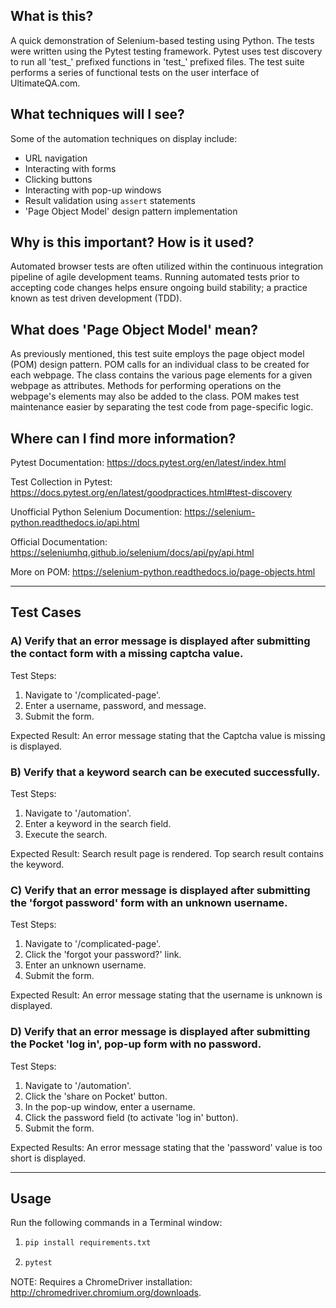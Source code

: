 ## What is this?

A quick demonstration of Selenium-based testing using Python. The tests were written using the Pytest testing framework. Pytest uses test discovery to run all 'test_' prefixed functions in 'test_' prefixed files. The test suite performs a series of functional tests on the user interface of UltimateQA.com. 

## What techniques will I see?

Some of the automation techniques on display include:
* URL navigation
* Interacting with forms
* Clicking buttons
* Interacting with pop-up windows
* Result validation using ```assert``` statements
* 'Page Object Model' design pattern implementation

## Why is this important? How is it used?

Automated browser tests are often utilized within the continuous integration pipeline of agile development teams. Running automated tests prior to accepting code changes helps ensure ongoing build stability; a practice known as test driven development (TDD).

## What does 'Page Object Model' mean?

As previously mentioned, this test suite employs the page object model (POM) design pattern. POM calls for an individual class to be created for each webpage. The class contains the various page elements for a given webpage as attributes. Methods for performing operations on the webpage's elements may also be added to the class. POM makes test maintenance easier by separating the test code from page-specific logic.

## Where can I find more information?

Pytest Documentation: https://docs.pytest.org/en/latest/index.html

Test Collection in Pytest: https://docs.pytest.org/en/latest/goodpractices.html#test-discovery

Unofficial Python Selenium Documention: https://selenium-python.readthedocs.io/api.html

Official Documentation: https://seleniumhq.github.io/selenium/docs/api/py/api.html

More on POM: https://selenium-python.readthedocs.io/page-objects.html

---

## Test Cases

### A) Verify that an error message is displayed after submitting the contact form with a missing captcha value.

Test Steps:
1. Navigate to '/complicated-page'.
2. Enter a username, password, and message.
3. Submit the form.

Expected Result:
An error message stating that the Captcha value is missing
is displayed.


### B) Verify that a keyword search can be executed successfully.

Test Steps:
1. Navigate to '/automation'.
2. Enter a keyword in the search field.
3. Execute the search.

Expected Result:
Search result page is rendered. Top search result contains
the keyword.


### C) Verify that an error message is displayed after submitting the 'forgot password' form with an unknown username.

Test Steps:
1. Navigate to '/complicated-page'.
2. Click the 'forgot your password?' link.
3. Enter an unknown username. 
2. Submit the form.

Expected Result:
An error message stating that the username is unknown is
displayed.


### D) Verify that an error message is displayed after submitting the Pocket 'log in', pop-up form with no password.

Test Steps:
1. Navigate to '/automation'.
2. Click the 'share on Pocket' button.
3. In the pop-up window, enter a username.
4. Click the password field (to activate 'log in' button).
5. Submit the form.

Expected Results:
An error message stating that the 'password' value is too
short is displayed.

---

## Usage

Run the following commands in a Terminal window:

1. ```bash
   pip install requirements.txt
   ```
2. ```bash
   pytest
   ```


NOTE: Requires a ChromeDriver installation: http://chromedriver.chromium.org/downloads.

